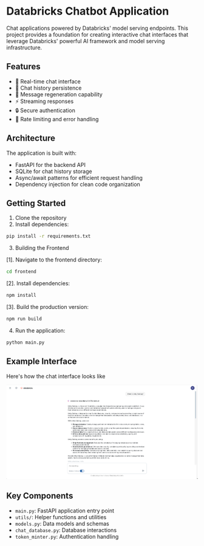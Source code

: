 # Databricks Chatbot Application

Chat applications powered by Databricks' model serving endpoints. This project provides a foundation for creating interactive chat interfaces that leverage Databricks' powerful AI framework and model serving infrastructure.

## Features

- 🚀 Real-time chat interface
- 💾 Chat history persistence
- 🔄 Message regeneration capability
- ⚡ Streaming responses
- 🔒 Secure authentication
- 🎯 Rate limiting and error handling

## Architecture

The application is built with:
- FastAPI for the backend API
- SQLite for chat history storage
- Async/await patterns for efficient request handling
- Dependency injection for clean code organization

## Getting Started

1. Clone the repository
2. Install dependencies:
```bash
pip install -r requirements.txt
```

3. Building the Frontend

[1]. Navigate to the frontend directory:

```bash
cd frontend
```

[2]. Install dependencies:

```bash
npm install
```

[3]. Build the production version:

```bash
npm run build
```

4. Run the application:
```bash
python main.py
```

## Example Interface

Here's how the chat interface looks like

![Databricks Chat Interface](./utils/Databricks_chatbot_app.png)

## Key Components

- `main.py`: FastAPI application entry point
- `utils/`: Helper functions and utilities
- `models.py`: Data models and schemas
- `chat_database.py`: Database interactions
- `token_minter.py`: Authentication handling
